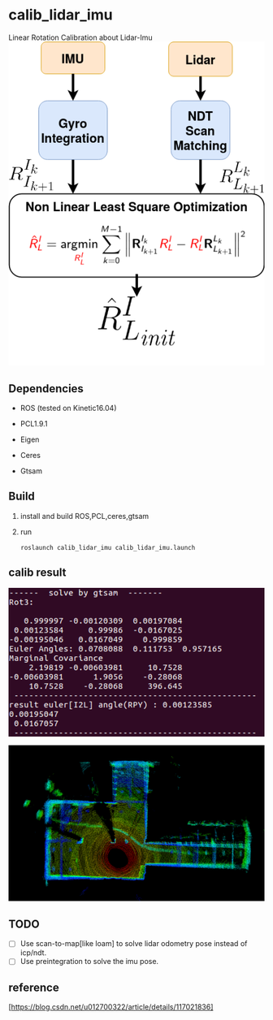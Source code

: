 # calib_lidar_imu
Linear Rotation Calibration about Lidar-Imu
![image](https://github.com/chengwei0427/calib_lidar_imu/blob/main/doc/flow.png)

## Dependencies

- ROS (tested on Kinetic16.04)

- PCL1.9.1

- Eigen

- Ceres

- Gtsam


## Build

1. install and build ROS,PCL,ceres,gtsam

2. run

   ```
   roslaunch calib_lidar_imu calib_lidar_imu.launch
   ```

## calib result
<p align='center'>
    <img src="./doc/res.png" alt="drawing" width="800"/>
</p>

<p align='center'>
    <img src="./doc/cloud_map.png" alt="drawing" width="800"/>
</p>

## TODO

  - [ ]	Use scan-to-map[like loam] to solve lidar odometry pose instead of icp/ndt.
  - [ ]	Use preintegration to solve the imu pose.
## reference
[https://blog.csdn.net/u012700322/article/details/117021836]